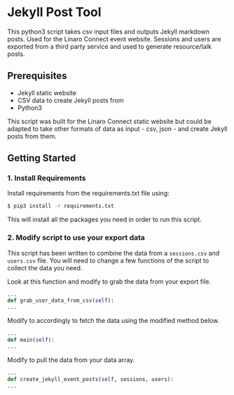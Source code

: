 # Jekyll Post Tool

This python3 script takes csv input files and outputs Jekyll markdown posts. Used for the Linaro Connect event website. Sessions and users are exported from a third party service and used to generate resource/talk posts.

## Prerequisites

- Jekyll static website
- CSV data to create Jekyll posts from
- Python3

This script was built for the Linaro Connect static website but could be adapted to take other formats of data as input - csv, json - and create Jekyll posts from them.

## Getting Started

### 1. Install Requirements

Install requirements from the requirements.txt file using:

```bash
$ pip3 install -r requirements.txt
```

This will install all the packages you need in order to run this script.

### 2. Modify script to use your export data

This script has been written to combine the data from a `sessions.csv` and `users.csv` file. You will need to change a few functions of the script to collect the data you need.


Look at this function and modify to grab the data from your export file.

```python
...
def grab_user_data_from_csv(self):
...
```

Modify to accordingly to fetch the data using the modified method below.


```python
...
def main(self):
...
```

Modify to pull the data from your data array.

```python
...
def create_jekyll_event_posts(self, sessions, users):
...
```
